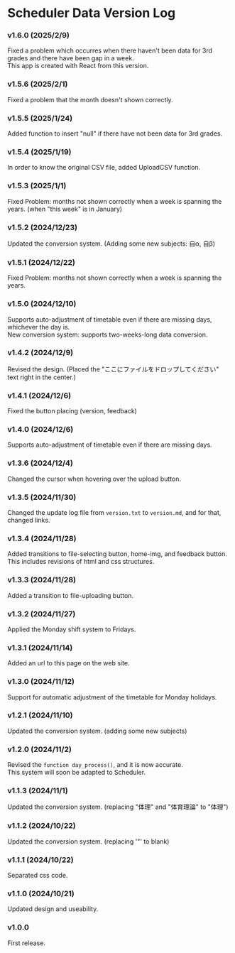 # Scheduler Data Version Log

### v1.6.0 (2025/2/9)
Fixed a problem which occurres when there haven't been data for 3rd grades and there have been gap in a week.<br>
This app is created with React from this version.

### v1.5.6 (2025/2/1)
Fixed a problem that the month doesn't shown correctly.

### v1.5.5 (2025/1/24)
Added function to insert "null" if there have not been data for 3rd grades.

### v1.5.4 (2025/1/19)
In order to know the original CSV file, added UploadCSV function.

### v1.5.3 (2025/1/1)
Fixed Problem: months not shown correctly when a week is spanning the years. (when "this week" is in January)

### v1.5.2 (2024/12/23)
Updated the conversion system. (Adding some new subjects: 自α, 自β)

### v1.5.1 (2024/12/22)
Fixed Problem: months not shown correctly when a week is spanning the years.

### v1.5.0 (2024/12/10)
Supports auto-adjustment of timetable even if there are missing days, whichever the day is. <br>
New conversion system: supports two-weeks-long data conversion.

### v1.4.2 (2024/12/9)
Revised the design. (Placed the "ここにファイルをドロップしてください" text right in the center.)

### v1.4.1 (2024/12/6)
Fixed the button placing (version, feedback)

### v1.4.0 (2024/12/6)
Supports auto-adjustment of timetable even if there are missing days.

### v1.3.6 (2024/12/4)
Changed the cursor when hovering over the upload button.

### v1.3.5 (2024/11/30)
Changed the update log file from `version.txt` to `version.md`, and for that, changed links.

### v1.3.4 (2024/11/28)
Added transitions to file-selecting button, home-img, and feedback button.<br>
This includes revisions of html and css structures.

### v1.3.3 (2024/11/28)
Added a transition to file-uploading button.

### v1.3.2 (2024/11/27)
Applied the Monday shift system to Fridays.

### v1.3.1 (2024/11/14)
Added an url to this page on the web site.

### v1.3.0 (2024/11/12)
Support for automatic adjustment of the timetable for Monday holidays.

### v1.2.1 (2024/11/10)
Updated the conversion system. (adding some new subjects)

### v1.2.0 (2024/11/2)
Revised the `function day_process()`, and it is now accurate.<br>
This system will soon be adapted to Scheduler.

### v1.1.3 (2024/11/1)
Updated the conversion system. (replacing "体理" and "体育理論" to "体理")

### v1.1.2 (2024/10/22)
Updated the conversion system. (replacing '"' to blank)

### v1.1.1 (2024/10/22)
Separated css code.

### v1.1.0 (2024/10/21)
Updated design and useability.

### v1.0.0
First release.
